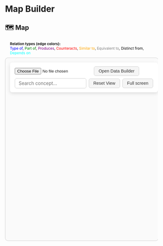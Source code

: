 # Map Builder
<!-- GRAPH START -->

<style>
#graph-wrapper {
  max-width: 1000px;
  margin: 0 auto;
  position: relative;
  transition: all 0.3s ease;
  overflow: hidden;
}

#graph-wrapper canvas {
  max-width: 100%;
  height: auto !important;
  display: block;
  margin: 0 auto;
}

#graph-container {
  width: 100%;
  height: 600px;
  background: #fafafa;
  border: 1px solid #ccc;
  border-radius: 10px;
  box-shadow: 0 0 10px rgba(0,0,0,0.05);
  transition: all 0.3s ease;
}

#graph-wrapper.fullscreen {
  position: fixed;
  top: 0; left: 0;
  width: 100vw; height: 100vh;
  z-index: 9999;
  background: #ffffff;
}

#graph-wrapper.fullscreen canvas,
#graph-wrapper.fullscreen #graph-container {
  width: 100vw !important;
  height: 100vh !important;
  border-radius: 0;
  box-shadow: none;
}
#graph-controls {
  position: absolute;
  top: 1rem;
  left: 1rem;
  z-index: 1000;
  display: flex;
  flex-wrap: wrap;
  gap: 0.5rem;
  background: rgba(255, 255, 255, 0.9);
  backdrop-filter: blur(8px);
  padding: 0.8rem 1rem;
  border-radius: 8px;
  box-shadow: 0 4px 12px rgba(0, 0, 0, 0.12);
  align-items: center;
  max-width: 95vw;
}

#graph-controls input[type="text"] {
  flex: 1;
  min-width: 180px;
  padding: 0.4rem 0.75rem;
  font-size: 0.95rem;
  border: 1px solid #ccc;
  border-radius: 6px;
  transition: border-color 0.2s ease;
}

#graph-controls input[type="text"]:focus {
  outline: none;
  border-color: #007acc;
  box-shadow: 0 0 0 2px rgba(0, 122, 204, 0.2);
}

#graph-controls button {
  background-color: #f5f5f5;
  color: #333;
  border: 1px solid #ccc;
  border-radius: 6px;
  font-size: 0.9rem;
  padding: 0.4rem 0.9rem;
  cursor: pointer;
  transition: background-color 0.2s ease, box-shadow 0.2s ease;
}

#graph-controls button:hover {
  background-color: #e8e8e8;
  box-shadow: 0 2px 6px rgba(0, 0, 0, 0.08);
}

#graph-controls button:active {
  background-color: #ddd;
}

#graph-legend {
  font-size: 0.85em;
  padding: 0.5rem 1rem;
  background: var(--md-code-bg-color);
  border-radius: 6px;
  margin-top: 1rem;
}

#search-box {
  background: white;
  font-family: inherit;
}

datalist option {
  font-size: 0.9rem;
}

</style>


## 🗺️ Map 
<div id="graph-legend">
  <strong>Relation types (edge colors):</strong><br>
  <span style="color: blue;">Type of</span>, 
  <span style="color: green;">Part of</span>, 
  <span style="color: purple;">Produces</span>, 
  <span style="color: red;">Counteracts</span>, 
  <span style="color: orange;">Similar to</span>, 
  <span style="color: gray;">Equivalent to</span>, 
  <span style="color: black;">Distinct from</span>, 
  <span style="color: cyan;">Depends on</span>
</div>
<div id="data-builder-modal" style="display: none;">
  <div style="background: white; padding: 1rem; max-width: 900px; margin: 2rem auto; border-radius: 8px; box-shadow: 0 0 20px rgba(0,0,0,0.2);">
    <h3 style="margin-bottom: 0.5rem;">Concept Map Builder</h3>
    <p style="font-size: 0.9rem;">Add nodes and links using the tables below. Changes apply live.</p>

    <h4>🧠 Nodes</h4>
    <table id="nodes-table" style="width: 100%; border-collapse: collapse; margin-bottom: 1rem;">
      <thead>
        <tr>
          <th>ID</th>
          <th><button onclick="addNodeRow()">＋</button></th>
        </tr>
      </thead>
      <tbody></tbody>
    </table>

    <h4>🔗 Links</h4>
    <table id="links-table" style="width: 100%; border-collapse: collapse;">
      <thead>
        <tr>
          <th>Source</th>
          <th>Target</th>
          <th>Type</th>
          <th><button onclick="addLinkRow()">＋</button></th>
        </tr>
      </thead>
      <tbody></tbody>
    </table>

    <div style="margin-top: 1rem;">
      <button onclick="loadDataFromBuilder()">Load Graph</button>
      <button onclick="closeDataBuilder()">Close</button>
    </div>
  </div>
</div>

<div id="graph-wrapper">
<div id="graph-controls">
  <input type="file" id="data-upload" accept=".json,.csv" />
  <button onclick="toggleDataBuilder()">Open Data Builder</button>
  <input type="text" id="search-box" list="concepts-list" placeholder="Search concept..." />
  <datalist id="concepts-list"></datalist>
  <button onclick="resetView()">Reset View</button>
  <button id="fullscreen-toggle" onclick="toggleFullScreen()">Full screen</button>
</div>
<div id="data-builder-modal" style="display: none;">
  <div style="background: white; padding: 1rem; max-width: 800px; margin: 2rem auto; border-radius: 8px; box-shadow: 0 0 20px rgba(0,0,0,0.2);">
    <h3>Edit Your Concept Map</h3>
    <textarea id="builder-textarea" style="width: 100%; height: 300px; font-family: monospace;"></textarea>
    <br />
    <button onclick="loadDataFromBuilder()">Load Data</button>
    <button onclick="closeDataBuilder()">Close</button>
  </div>
</div>


  <div id="graph-container"></div>
</div>



<script src="https://giscus.app/client.js"
        data-repo="natesheehan/conceptcartography"
        data-repo-id="R_kgDOPB5QiQ"
        data-category="General"
        data-category-id="DIC_kwDOPB5Qic4CsAxd"
        data-mapping="pathname"
        data-strict="0"
        data-reactions-enabled="1"
        data-emit-metadata="0"
        data-input-position="bottom"
        data-theme="catppuccin_mocha"
        data-lang="en"
        crossorigin="anonymous"
        async>
</script>


<!-- Load the 3d-force-graph library and wait for it -->
<script>
  const forceGraphScript = document.createElement('script');
  forceGraphScript.src = 'https://unpkg.com/3d-force-graph';
  forceGraphScript.onload = () => {
    initGraph(); // call setup function only when the library is ready
    function toggleDataBuilder() {
  const modal = document.getElementById('data-builder-modal');
  modal.style.display = modal.style.display === 'none' ? 'block' : 'none';
}

function closeDataBuilder() {
  document.getElementById('data-builder-modal').style.display = 'none';
}
function loadDataFromBuilder() {
  const nodes = [];
  const links = [];

  // Read nodes
  document.querySelectorAll("#nodes-table tbody tr").forEach(tr => {
    const id = tr.querySelector("input").value.trim();
    if (id) nodes.push({ id });
  });

  // Read links
  document.querySelectorAll("#links-table tbody tr").forEach(tr => {
    const source = tr.querySelector('input[name="source"]').value.trim();
    const target = tr.querySelector('input[name="target"]').value.trim();
    const type = tr.querySelector('input[name="type"]').value.trim();
    if (source && target && type) {
      links.push({ source, target, type });
    }
  });

  renderGraph({ nodes, links });
  closeDataBuilder();
}
function toggleDataBuilder() {
  document.getElementById('data-builder-modal').style.display = 'block';
  // Clear tables on open
  document.querySelector("#nodes-table tbody").innerHTML = '';
  document.querySelector("#links-table tbody").innerHTML = '';
  addNodeRow(); addLinkRow();
}

function closeDataBuilder() {
  document.getElementById('data-builder-modal').style.display = 'none';
}

function addNodeRow(id = "") {
  const row = document.createElement("tr");
  row.innerHTML = `
    <td><input type="text" value="${id}" style="width: 100%;"></td>
    <td><button onclick="this.closest('tr').remove()">🗑️</button></td>
  `;
  document.querySelector("#nodes-table tbody").appendChild(row);
}

function addLinkRow(source = "", target = "", type = "") {
  const row = document.createElement("tr");
  row.innerHTML = `
    <td><input type="text" name="source" value="${source}" style="width: 100%;"></td>
    <td><input type="text" name="target" value="${target}" style="width: 100%;"></td>
    <td><input type="text" name="type" value="${type}" style="width: 100%;"></td>
    <td><button onclick="this.closest('tr').remove()">🗑️</button></td>
  `;
  document.querySelector("#links-table tbody").appendChild(row);
}

function loadDataFromBuilder() {
  try {
    const json = JSON.parse(document.getElementById('builder-textarea').value);
    renderGraph(json);
    closeDataBuilder();
  } catch (e) {
    alert("Invalid JSON");
  }
}

document.getElementById('data-upload').addEventListener('change', (e) => {
  const file = e.target.files[0];
  if (!file) return;
  const reader = new FileReader();
  reader.onload = () => {
    try {
      const content = reader.result;
      const json = file.name.endsWith('.csv') ? csvToJson(content) : JSON.parse(content);
      renderGraph(json);
    } catch (err) {
      alert("Error loading file: " + err.message);
    }
  };
  reader.readAsText(file);
});
function renderGraph(data) {
  const degreeMap = {};
  data.nodes.forEach(n => degreeMap[n.id.toLowerCase()] = 0);
  data.links.forEach(link => {
    const source = (link.source || '').toLowerCase();
    const target = (link.target || '').toLowerCase();
    if (degreeMap[source] !== undefined) degreeMap[source]++;
    if (degreeMap[target] !== undefined) degreeMap[target]++;
  });

  data.nodes.forEach(n => {
    const deg = degreeMap[n.id.toLowerCase()] || 1;
    n.val = Math.min(20, 1 + deg);
  });

  const datalist = document.getElementById('concepts-list');
  datalist.innerHTML = ''; // reset
  data.nodes.forEach(node => {
    const opt = document.createElement("option");
    opt.value = node.id;
    datalist.appendChild(opt);
  });

  const colorMap = {
    "type of": "blue", "part of": "green", "produces": "purple",
    "counteracts": "red", "similar to": "orange", "equivalent to": "gray",
    "distinct from": "lime", "depends on": "cyan"
  };

  Graph = ForceGraph3D()(document.getElementById('graph-container'))
    .graphData(data)
    .nodeLabel(node => node.id)
    .nodeColor(() => 'black')
    .nodeVal(node => node.val)
    .linkColor(link => colorMap[link.type?.toLowerCase().trim()] || 'gray')
    .linkWidth(1.5)
    .linkOpacity(0.8)
    .backgroundColor('#fdfdfd')
    .linkDirectionalParticles(5)
    .linkDirectionalParticleWidth(2)
    .linkDirectionalParticleColor(link => colorMap[link.type?.toLowerCase().trim()] || 'gray')
    .onNodeClick(node => {
      const slug = node.id.toLowerCase().replace(/\s+/g, '-');
      window.location.href = `/concepts/${slug}`;
    })
    .onBackgroundClick(() => Graph.zoomToFit(200));

  setTimeout(() => {
    const container = document.getElementById('graph-container');
    Graph.width(container.offsetWidth);
    Graph.height(container.offsetHeight);
    Graph.zoomToFit(400);
  }, 0);
}


function csvToJson(csvText) {
  const [header, ...lines] = csvText.trim().split('\n').map(line => line.split(','));
  const nodes = [];
  const links = [];
  for (const row of lines) {
    const entry = Object.fromEntries(header.map((k, i) => [k.trim(), row[i]?.trim() || ""]));
    if (entry["source"] && entry["target"] && entry["type"]) {
      links.push({ source: entry["source"], target: entry["target"], type: entry["type"] });
    }
    if (entry["id"]) {
      nodes.push({ id: entry["id"] });
    }
  }
  return { nodes, links };
}

  };
  document.head.appendChild(forceGraphScript);
</script>
<script>
let Graph;
let autoRotate = false;
let allNodes = [];



document.getElementById('search-box').addEventListener('keydown', function(e) {
  if (e.key === 'Enter') {
    focusOnConcept(this.value);
  }
});

document.getElementById('search-box').addEventListener('change', function () {
  focusOnConcept(this.value);
});


function toTitleCase(str) {
  return str.replace(/\w\S*/g, w => w.charAt(0).toUpperCase() + w.slice(1).toLowerCase());
}

function initGraph() {
// Always fetch the JSON from the /maps/ root, not from the page folder
const slugMatch = window.location.pathname.match(/\/maps\/([^\/]+)/);
const slug = slugMatch ? slugMatch[1] : '';
const jsonFile = `/conceptcartography/maps/${slug}.json`;

  fetch(jsonFile)
    .then(res => res.json())
    .then(data => renderGraph(data))
    .then(data => {
      // Count connections per node (degree)
      const degreeMap = {};
      data.nodes.forEach(n => degreeMap[n.id.toLowerCase()] = 0);
      data.links.forEach(link => {
        const source = (link.source || '').toLowerCase();
        const target = (link.target || '').toLowerCase();
        if (degreeMap[source] !== undefined) degreeMap[source]++;
        if (degreeMap[target] !== undefined) degreeMap[target]++;
      });

      // Add nodeVal for sizing
      data.nodes.forEach(n => {
        const deg = degreeMap[n.id.toLowerCase()] || 1;
        n.val = Math.min(20, 1 + deg); // size capped to 10 for clarity
      });

      // Add datalist for search
      const datalist = document.getElementById('concepts-list');
      data.nodes.forEach(node => {
        const opt = document.createElement("option");
        opt.value = node.id;
        datalist.appendChild(opt);
      });

      const colorMap = {
        "type of": "blue",
        "part of": "green",
        "produces": "purple",
        "counteracts": "red",
        "similar to": "orange",
        "equivalent to": "gray",
        "distinct from": "lime",
        "depends on": "cyan"
      };
      const normalize = str => (str || "").toLowerCase().trim();

      Graph = ForceGraph3D()(document.getElementById('graph-container'))
        .graphData(data)
        .nodeLabel(node => node.id)
        .nodeColor(() => 'black')
        .nodeVal(node => node.val) // <--- Set size based on val
        .linkColor(link => colorMap[normalize(link.type)] || 'green')
        .linkWidth(1.5)
        .linkOpacity(0.8)
        .backgroundColor('#fdfdfd')
        .linkDirectionalParticles(5)
        .linkDirectionalParticleWidth(2)
        .linkDirectionalParticleColor(link => colorMap[normalize(link.type)] || 'gray')
        .onNodeClick(node => {
          const slug = node.id.toLowerCase().replace(/\s+/g, '-');
          window.location.href = `/concepts/${slug}`;
        })
        .onBackgroundClick(() => Graph.zoomToFit(200));
        // Wait for layout and container to stabilize, then zoom and center the graph
setTimeout(() => {
  const container = document.getElementById('graph-container');
  Graph.width(container.offsetWidth);
  Graph.height(container.offsetHeight);
  Graph.zoomToFit(400);
}, 0); // Immediate timeout waits for next repaint

    });
}


function resetView() {
  Graph && Graph.zoomToFit(400);
}

function toggleRotate() {
  autoRotate = !autoRotate;
  Graph.controls().autoRotate = autoRotate;
  Graph.controls().autoRotateSpeed = 1.2;
}

function toggleFullScreen() {
  const wrapper = document.getElementById('graph-wrapper');
  const button = document.getElementById('fullscreen-toggle');
  const isFullscreen = wrapper.classList.toggle('fullscreen');
  Graph.width(isFullscreen ? window.innerWidth : wrapper.offsetWidth);
  Graph.height(isFullscreen ? window.innerHeight : 600);
  button.innerText = isFullscreen ? "Exit Full Screen" : "Full Screen";
}

function focusOnConcept(query) {
  if (!Graph || !query) return;

  const normalized = query.toLowerCase().trim();
  const node = Graph.graphData().nodes.find(n => n.id.toLowerCase() === normalized);

  if (node) {
    highlightNode(node);
  } else {
    const partial = Graph.graphData().nodes.find(n => n.id.toLowerCase().includes(normalized));
    if (partial) {
      highlightNode(partial);
    }
  }
}

function highlightNode(node) {
  if (!node) return;

  const distance = 100;
  const distRatio = 1 + distance / Math.hypot(node.x, node.y, node.z || 1);

  Graph.cameraPosition(
    {
      x: node.x * distRatio,
      y: node.y * distRatio,
      z: (node.z || 1) * distRatio
    },
    node,
    1000
  );

  const originalColor = '#3b3b3b';
  const highlightColor = '#facc15'; // bright yellow

  const nodeColorFn = n => n.id === node.id ? highlightColor : originalColor;
  Graph.nodeColor(nodeColorFn);

  setTimeout(() => {
    Graph.nodeColor(() => originalColor);
  }, 2000);
}




// Escape to exit full screen
document.addEventListener('keydown', e => {
  if (e.key === 'Escape') {
    const wrapper = document.getElementById('graph-wrapper');
    const button = document.getElementById('fullscreen-toggle');
    if (wrapper.classList.contains('fullscreen')) {
      wrapper.classList.remove('fullscreen');
      Graph.width(wrapper.offsetWidth);
      Graph.height(600);
      button.innerText = "Full Screen";
    }
  }
});
</script><!-- GRAPH END -->
